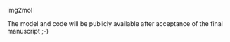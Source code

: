 img2mol

The model and code will be publicly available after acceptance of the final manuscript ;-)
